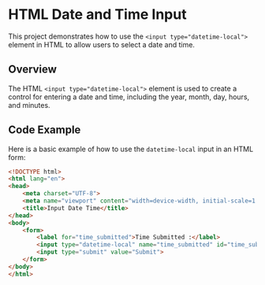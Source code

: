 # HTML Date and Time Input

This project demonstrates how to use the `<input type="datetime-local">` element in HTML to allow users to select a date and time.

## Overview

The HTML `<input type="datetime-local">` element is used to create a control for entering a date and time, including the year, month, day, hours, and minutes.

## Code Example

Here is a basic example of how to use the `datetime-local` input in an HTML form:

```html
<!DOCTYPE html>
<html lang="en">
<head>
    <meta charset="UTF-8">
    <meta name="viewport" content="width=device-width, initial-scale=1.0">
    <title>Input Date Time</title>
</head>
<body>
    <form>
        <label for="time_submitted">Time Submitted :</label>
        <input type="datetime-local" name="time_submitted" id="time_submitted">
        <input type="submit" value="Submit">
    </form>
</body>
</html>
